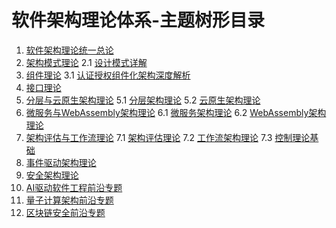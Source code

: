 # 软件架构理论体系-主题树形目录

1. [软件架构理论统一总论](00-软件架构理论统一总论.md)
2. [架构模式理论](01-架构模式理论.md)
   2.1 [设计模式详解](01a-设计模式详解.md)
3. [组件理论](02-组件理论.md)
   3.1 [认证授权组件化架构深度解析](02a-认证授权组件化架构深度解析.md)
4. [接口理论](03-接口理论.md)
5. [分层与云原生架构理论](04-分层与云原生架构理论.md)
   5.1 [分层架构理论](04-分层架构理论.md)
   5.2 [云原生架构理论](04-云原生架构理论.md)
6. [微服务与WebAssembly架构理论](06-微服务与WebAssembly架构理论.md)
   6.1 [微服务架构理论](06-微服务架构理论.md)
   6.2 [WebAssembly架构理论](06-WebAssembly架构理论.md)
7. [架构评估与工作流理论](07-架构评估与工作流理论.md)
   7.1 [架构评估理论](07-架构评估理论.md)
   7.2 [工作流架构理论](07-工作流架构理论.md)
   7.3 [控制理论基础](07-控制理论基础.md)
8. [事件驱动架构理论](08-事件驱动架构理论.md)
9. [安全架构理论](09-安全架构理论.md)
10. [AI驱动软件工程前沿专题](10-AI驱动软件工程前沿专题.md)
11. [量子计算架构前沿专题](11-量子计算架构前沿专题.md)
12. [区块链安全前沿专题](12-区块链安全前沿专题.md)
